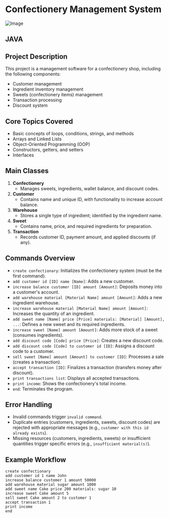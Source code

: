 #  Confectionery Management System

![Image](https://github.com/user-attachments/assets/d5b9d41e-1d9c-4792-b2d6-e83d8f2eeeb8)

## JAVA
## Project Description
This project is a management software for a confectionery shop, including the following components:
- Customer management
- Ingredient inventory management
- Sweets (confectionery items) management
- Transaction processing
- Discount system

## Core Topics Covered
- Basic concepts of loops, conditions, strings, and methods
- Arrays and Linked Lists
- Object-Oriented Programming (OOP)
- Constructors, getters, and setters
- Interfaces

## Main Classes
1. **Confectionery**
   - Manages sweets, ingredients, wallet balance, and discount codes.
2. **Customer**
   - Contains name and unique ID, with functionality to increase account balance.
3. **Warehouse**
   - Stores a single type of ingredient; identified by the ingredient name.
4. **Sweet**
   - Contains name, price, and required ingredients for preparation.
5. **Transaction**
   - Records customer ID, payment amount, and applied discounts (if any).

## Commands Overview
- `create confectionary`: Initializes the confectionery system (must be the first command).
- `add customer id [ID] name [Name]`: Adds a new customer.
- `increase balance customer [ID] amount [Amount]`: Deposits money into a customer's account.
- `add warehouse material [Material Name] amount [Amount]`: Adds a new ingredient warehouse.
- `increase warehouse material [Material Name] amount [Amount]`: Increases the quantity of an ingredient.
- `add sweet name [Name] price [Price] materials: [Material] [Amount], ...`: Defines a new sweet and its required ingredients.
- `increase sweet [Name] amount [Amount]`: Adds more stock of a sweet (consumes ingredients).
- `add discount code [Code] price [Price]`: Creates a new discount code.
- `add discount code [Code] to customer id [ID]`: Assigns a discount code to a customer.
- `sell sweet [Name] amount [Amount] to customer [ID]`: Processes a sale (creates a transaction).
- `accept transaction [ID]`: Finalizes a transaction (transfers money after discount).
- `print transactions list`: Displays all accepted transactions.
- `print income`: Shows the confectionery's total income.
- `end`: Terminates the program.

## Error Handling
- Invalid commands trigger `invalid command`.
- Duplicate entries (customers, ingredients, sweets, discount codes) are rejected with appropriate messages (e.g., `customer with this id already exists`).
- Missing resources (customers, ingredients, sweets) or insufficient quantities trigger specific errors (e.g., `insufficient material(s)`).

## Example Workflow
```plaintext
create confectionary
add customer id 1 name John
increase balance customer 1 amount 50000
add warehouse material sugar amount 1000
add sweet name Cake price 200 materials: sugar 10
increase sweet Cake amount 5
sell sweet Cake amount 2 to customer 1
accept transaction 1
print income
end
